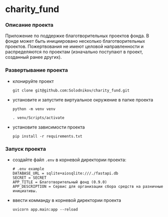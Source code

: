# charity_fund

<!-- добавить стек и бейджи -->
<!-- python-dotenv==0.19.2 -->
<!-- добавить картинку -->

### Описание проекта

Приложение по поддержке благотворительных проектов фонда. В фонде может быть инициировано несколько благотворительных проектов. Пожертвования не имеют целовой направленности и распределяются по проектам (изначально поступают в проект, созданный ранее других).

### Развертывание проекта

* клонируйте проект

   `git clone git@github.com:Solodnikov/charity_fund.git`

* установите и запустите виртуальное окружение в папке проекта

    `python -m venv venv`

    `. venv/Scripts/activate`

* установите зависимости проекта

    `pip install -r requirements.txt`

### Запуск проекта

* создайте файл `.env` в корневой директории проекта:
    
    ```
    # .env example
    DATABASE_URL = sqlite+aiosqlite:///./fastapi.db
    SECRET = SECRET
    APP_TITLE = Благотворительный фонд (0.9.0)
    APP_DESCRIPTION = Сервис для организации сбора средств на разничные инициативы.
    ```

* ввести комманду в корневой директории проекта

    `uvicorn app.main:app --reload`

<!-- путь где размещена документация -->

